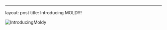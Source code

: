 ---
layout: post
title: Introducing MOLDY! 


![IntroducingMoldy]("https://raw.githubusercontent.com/bduckles/ABQ/gh-pages/images/Moldy.png")